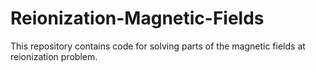 # Reionization-Magnetic-Fields
This repository contains code for solving parts of the magnetic fields at reionization problem.
